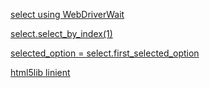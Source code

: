 [select using WebDriverWait](https://stackoverflow.com/questions/66228475/how-to-select-option-from-datalist-after-typing-using-selenium)

[select.select_by_index(1)](https://stackoverflow.com/questions/42765366/selecting-an-option-with-selenium-python)

[selected_option = select.first_selected_option](https://stackoverflow.com/questions/30872786/how-to-get-selected-option-using-selenium-webdriver-with-python)

[html5lib linient](https://stackoverflow.com/questions/25714417/beautiful-soup-and-table-scraping-lxml-vs-html-parser)
